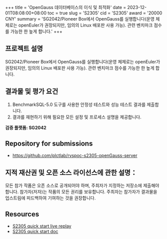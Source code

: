 +++
title = 'OpenGauss 데이터베이스의 이식 및 최적화'
date = 2023-12-01T08:08:00+08:00
toc = true
slug = 'S2305'
cid = 'S2305'
award = '20000 CNY'
summary = 'SG2042/Pioneer Box에서 OpenGauss를 실행합니다(운영 체제로는 openEuler가 권장되지만, 임의의 Linux 배포판 사용 가능). 관련 벤치마크 점수를 가능한 한 높게 합니다.'
+++

## 프로젝트 설명

SG2042/Pioneer Box에서 OpenGauss를 실행합니다(운영 체제로는 openEuler가 권장되지만, 임의의 Linux 배포판 사용 가능). 관련 벤치마크 점수를 가능한 한 높게 합니다.

## 결과물 및 평가 요건

1. BenchmarkSQL-5.0 도구를 사용한 안정성 테스트와 성능 테스트 결과를 제출합니다.
2. 결과를 재현하기 위해 필요한 모든 설정 및 프로세스 설명을 제공합니다.

**검증 플랫폼: SG2042**

## Repository for submissions

- https://github.com/plctlab/rvspoc-s2305-openGauss-server

## 지적 재산권 및 오픈 소스 라이선스에 관한 설명：

모든 참가 작품은 오픈 소스로 공개되어야 하며, 주최자가 지정하는 저장소에 제출해야 합니다. 참가자(저자)는 작품의 모든 권리를 보유합니다. 주최자는 참가자가 결과물을 업스트림에 피드백하여 기여하는 것을 권장합니다.

## Resources

- [S2305 quick start live replay](https://www.bilibili.com/video/BV1sK411e7dY/)
- [S2305 quick start doc](https://github.com/plctlab/rvspoc/blob/main/Docs/S2305/S2305.md)
